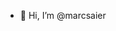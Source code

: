 - 👋 Hi, I’m @marcsaier
<!---
marcsaier/marcsaier is a ✨ special ✨ repository because its `README.md` (this file) appears on your GitHub profile.
You can click the Preview link to take a look at your changes.
--->
